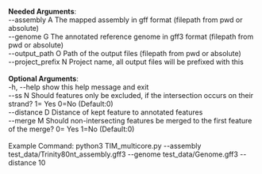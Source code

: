 **Needed Arguments**:<br />
  --assembly A        The mapped assembly in gff format (filepath from pwd or absolute)<br />
  --genome G          The annotated reference genome in gff3 format (filepath from pwd or absolute)<br />
  --output_path O     Path of the output files (filepath from pwd or absolute)<br />
  --project_prefix N  Project name, all output files will be prefixed with this<br />
<br />
**Optional Arguments**:<br />
  -h, --help          show this help message and exit<br />
  --ss N              Should features only be excluded, if the intersection occurs on their strand? 1= Yes 0=No (Default:0)<br />
  --distance D        Distance of kept feature to annotated features<br />
  --merge M           Should non-intersecting features be merged to the first feature of the merge? 0= Yes 1=No (Default:0)<br />
<br />
Example Command: python3 TIM_multicore.py --assembly test_data/Trinity80nt_assembly.gff3 --genome test_data/Genome.gff3 --distance 10

